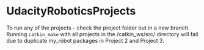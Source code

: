# UdacityRoboticsProjects
To run any of the projects - check the project folder out in a new branch. 
Running `catkin_make` with all projects in the /catkin_ws/src/ directory will fail due to duplicate my_robot packages in Project 2 and Project 3.

